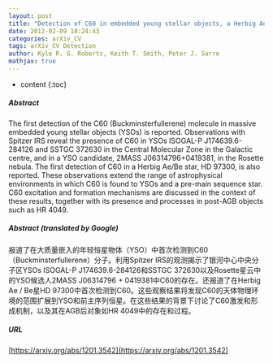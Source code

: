 ```yaml
---
layout: post
title: "Detection of C60 in embedded young stellar objects, a Herbig Ae/Be star and an unusual post-AGB star"
date: 2012-02-09 18:24:43
categories: arXiv_CV
tags: arXiv_CV Detection
author: Kyle R. G. Roberts, Keith T. Smith, Peter J. Sarre
mathjax: true
---
```


* content
{:toc}

##### Abstract
The first detection of the C60 (Buckminsterfullerene) molecule in massive embedded young stellar objects (YSOs) is reported. Observations with Spitzer IRS reveal the presence of C60 in YSOs ISOGAL-P J174639.6-284126 and SSTGC 372630 in the Central Molecular Zone in the Galactic centre, and in a YSO candidate, 2MASS J06314796+0419381, in the Rosette nebula. The first detection of C60 in a Herbig Ae/Be star, HD 97300, is also reported. These observations extend the range of astrophysical environments in which C60 is found to YSOs and a pre-main sequence star. C60 excitation and formation mechanisms are discussed in the context of these results, together with its presence and processes in post-AGB objects such as HR 4049.

##### Abstract (translated by Google)
报道了在大质量嵌入的年轻恒星物体（YSO）中首次检测到C60（Buckminsterfullerene）分子。利用Spitzer IRS的观测揭示了银河中心中央分子区YSOs ISOGAL-P J174639.6-284126和SSTGC 372630以及Rosette星云中的YSO候选人2MASS J06314796 + 0419381中C60的存在。还报道了在Herbig Ae / Be星HD 97300中首次检测到C60。这些观察结果将发现C60的天体物理环境的范围扩展到YSO和前主序列恒星。在这些结果的背景下讨论了C60激发和形成机制，以及其在AGB后对象如HR 4049中的存在和过程。

##### URL
[https://arxiv.org/abs/1201.3542](https://arxiv.org/abs/1201.3542)

